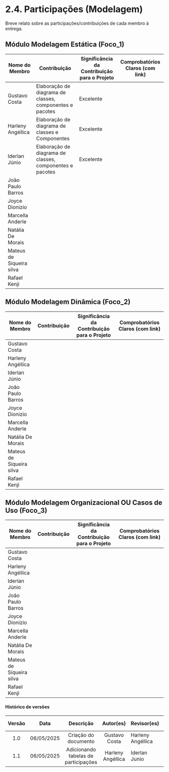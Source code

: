 # 2.4. Participações (Modelagem)

Breve relato sobre as participações/contribuições de cada membro à entrega. 

## Módulo Modelagem Estática (Foco_1)

| Nome do Membro     | Contribuição                                                                 | Significância da Contribuição para o Projeto | Comprobatórios Claros (com link)                |
|--------------------|------------------------------------------------------------------------------|----------------------------------------------|--------------------------------------------------|
| Gustavo Costa        | Elaboração de diagrama de classes, componentes e pacotes  | Excelente                                    |  |
| Harleny Angéllica    | Elaboração de diagrama de classes e Componentes | Excelente                                    |  |
| Iderlan Júnio        | Elaboração de diagrama de classes, componentes e pacotes | Excelente                                    |  |
| João Paulo Barros    |  |                                           |  |
| Joyce Dionizio       |  |                                           |  |
| Marcella Anderle     |  |                                           |  |
| Natália De Morais    |  |                                              |  |
| Mateus de Siqueira silva  |  |                                         |  |
| Rafael Kenji         |  |                                              |  |


## Módulo Modelagem Dinâmica (Foco_2)


| Nome do Membro     | Contribuição                                                                 | Significância da Contribuição para o Projeto | Comprobatórios Claros (com link)                |
|--------------------|------------------------------------------------------------------------------|----------------------------------------------|--------------------------------------------------|
| Gustavo Costa        |  |                                    |  |
| Harleny Angéllica    |  |                                    |  |
| Iderlan Júnio        |  |                                    |  |
| João Paulo Barros    |  |                                           |  |
| Joyce Dionizio       |  |                                           |  |
| Marcella Anderle     |  |                                           |  |
| Natália De Morais    |  |                                              |  |
| Mateus de Siqueira silva  |  |                                         |  |
| Rafael Kenji         |  |                                              |  |

## Módulo Modelagem Organizacional OU Casos de Uso (Foco_3)

| Nome do Membro     | Contribuição                                                                 | Significância da Contribuição para o Projeto | Comprobatórios Claros (com link)                |
|--------------------|------------------------------------------------------------------------------|----------------------------------------------|--------------------------------------------------|
| Gustavo Costa        |  |                                    |  |
| Harleny Angéllica    |  |                                    |  |
| Iderlan Júnio        |  |                                    |  |
| João Paulo Barros    |  |                                           |  |
| Joyce Dionizio       |  |                                           |  |
| Marcella Anderle     |  |                                           |  |
| Natália De Morais    |  |                                              |  |
| Mateus de Siqueira silva  |  |                                         |  |
| Rafael Kenji         |  |                                              |  |

#### Histórico de versões 

| Versão |    Data    |        Descrição         |    Autor(es)    |  Revisor(es)     |  Detalhes da Revisão  | 
| :----: | :--------: | :----------------------: | :-------------: | :----------------| :---------------------|
|  1.0   | 06/05/2025 |   Criação do documento   | Gustavo Costa | Harleny Angéllica  | Versionamento revisado|
|  1.1   | 06/05/2025 |   Adicionando tabelas de participações   | Harleny Angéllica| Iderlan Junio  | Tabelas revisadas |